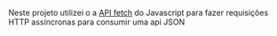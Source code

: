  Neste projeto utilizei o a [API fetch](https://developer.mozilla.org/pt-BR/docs/Web/API/Fetch_API/Using_Fetch) do Javascript para fazer requisições HTTP assíncronas para consumir uma api JSON 
